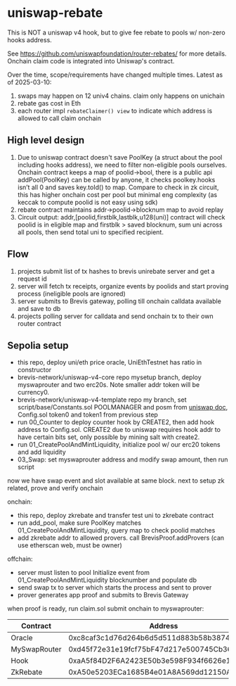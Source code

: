 # uniswap-rebate
This is NOT a uniswap v4 hook, but to give fee rebate to pools w/ non-zero hooks address.

See https://github.com/uniswapfoundation/router-rebates/ for more details. Onchain claim code is integrated into Uniswap's contract.

Over the time, scope/requirements have changed multiple times. Latest as of 2025-03-10:
1. swaps may happen on 12 univ4 chains. claim only happens on unichain
2. rebate gas cost in Eth
3. each router impl `rebateClaimer() view` to indicate which address is allowed to call claim onchain

## High level design
1. Due to uniswap contract doesn't save PoolKey (a struct about the pool including hooks address), we need to filter non-eligible pools ourselves. Onchain contract keeps a map of poolid->bool, there is a public api addPool(PoolKey) can be called by anyone, it checks poolkey.hooks isn’t all 0 and saves key.toId() to map. Compare to check in zk circuit, this has higher onchain cost per pool but minimal eng complexity (as keccak to compute poolid is not easy using sdk)
2. rebate contract maintains addr->poolid->blocknum map to avoid replay
3. Circuit output: addr,[poolid,firstblk,lastblk,u128(uni)] contract will check poolid is in eligible map and firstblk > saved blocknum, sum uni across all pools, then send total uni to specified recipient.

## Flow
1. projects submit list of tx hashes to brevis unirebate server and get a request id
2. server will fetch tx receipts, organize events by poolids and start proving process (ineligible pools are ignored)
3. server submits to Brevis gateway, polling till onchain calldata available and save to db
4. projects polling server for calldata and send onchain tx to their own router contract

## Sepolia setup
- this repo, deploy uni/eth price oracle, UniEthTestnet has ratio in constructor
- brevis-network/uniswap-v4-core repo mysetup branch, deploy myswaprouter and two erc20s. Note smaller addr token will be currency0.
- brevis-network/uniswap-v4-template repo my branch, set script/base/Constants.sol POOLMANAGER and posm from [uniswap doc](https://docs.uniswap.org/contracts/v4/deployments), Config.sol token0 and token1 from previous step
- run 00_Counter to deploy counter hook by CREATE2, then add hook address to Config.sol. CREATE2 due to uniswap requires hook addr to have certain bits set, only possible by mining salt with create2.
- run 01_CreatePoolAndMintLiquidity, initialize pool w/ our erc20 tokens and add liquidity
- 03_Swap: set myswaprouter address and modify swap amount, then run script

now we have swap event and slot available at same block. next to setup zk related, prove and verify onchain

onchain:
- this repo, deploy zkrebate and transfer test uni to zkrebate contract
- run add_pool, make sure PoolKey matches 01_CreatePoolAndMintLiquidity, query map to check poolid matches
- add zkrebate addr to allowed provers. call BrevisProof.addProvers (can use etherscan web, must be owner)

offchain:
- server must listen to pool Initialize event from 01_CreatePoolAndMintLiquidity blocknumber and populate db
- send swap tx to server which starts the process and sent to prover
- prover generates app proof and submits to Brevis Gateway

when proof is ready, run claim.sol submit onchain to myswaprouter:

| Contract  | Address |
| ------------- | ------------- |
| Oracle | 0xc8caf3c1d76d264b6d5d511d883b58b3874eafa0 |
| MySwapRouter | 0xd45f72e31e19fcf75bF47d217e500745Cb36263b |
| Hook | 0xaA5f84D2F6A2423E50b3e598F934f6626e12CAc0 |
| ZkRebate | 0xA50e5203ECa1685B4e01A8A569dd12150A8b419D |
